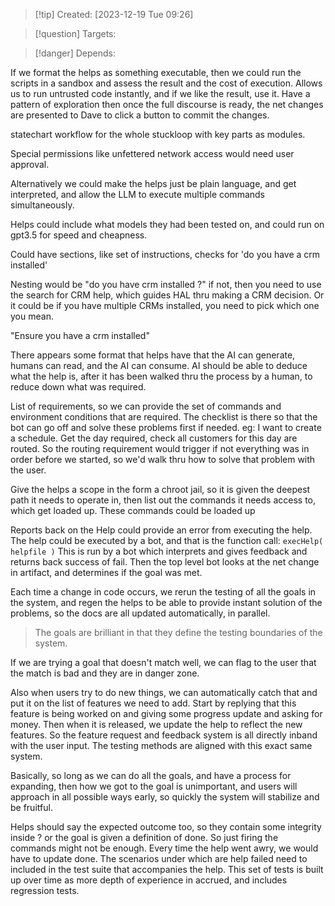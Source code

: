 
>[!tip] Created: [2023-12-19 Tue 09:26]

>[!question] Targets: 

>[!danger] Depends: 

If we format the helps as something executable, then we could run the scripts in a sandbox and assess the result and the cost of execution.  Allows us to run untrusted code instantly, and if we like the result, use it.  Have a pattern of exploration then once the full discourse is ready, the net changes are presented to Dave to click a button to commit the changes.

statechart workflow for the whole stuckloop with key parts as modules.

Special permissions like unfettered network access would need user approval.

Alternatively we could make the helps just be plain language, and get interpreted, and allow the LLM to execute multiple commands simultaneously.

Helps could include what models they had been tested on, and could run on gpt3.5 for speed and cheapness.

Could have sections, like set of instructions, checks for 'do you have a crm installed'

Nesting would be "do you have  crm installed ?" if not, then you need to use the search for CRM help, which guides HAL thru making a CRM decision.  Or it could be if you have multiple CRMs installed, you need to pick which one you mean.

"Ensure you have a crm installed"

There appears some format that helps have that the AI can generate, humans can read, and the AI can consume.  AI should be able to deduce what the help is, after it has been walked thru the process by a human, to reduce down what was required.

List of requirements, so we can provide the set of commands and environment conditions that are required.  The checklist is there so that the bot can go off and solve these problems first if needed.
eg: I want to create a schedule.  Get the day required, check all customers for this day are routed.
So the routing requirement would trigger if not everything was in order before we started, so we'd walk thru how to solve that problem with the user.

Give the helps a scope in the form a chroot jail, so it is given the deepest path it needs to operate in, then list out the commands it needs access to, which get loaded up.
These commands could be loaded up 

Reports back on the Help could provide an error from executing the help.
The help could be executed by a bot, and that is the function call: `execHelp( helpfile )` 
This is run by a bot which interprets and gives feedback and returns back success of fail.
Then the top level bot looks at the net change in artifact, and determines if the goal was met.

Each time a change in code occurs, we rerun the testing of all the goals in the system, and regen the helps to be able to provide instant solution of the problems, so the docs are all updated automatically, in parallel.

> The goals are brilliant in that they define the testing boundaries of the system.  

If we are trying a goal that doesn't match well, we can flag to the user that the match is bad and they are in danger zone.

Also when users try to do new things, we can automatically catch that and put it on the list of features we need to add.  Start by replying that this feature is being worked on and giving some progress update and asking for money.  Then when it is released, we update the help to reflect the new features.  So the feature request and feedback system is all directly inband with the user input.  The testing methods are aligned with this exact same system.

Basically, so long as we can do all the goals, and have a process for expanding, then how we got to the goal is unimportant, and users will approach in all possible ways early, so quickly the system will stabilize and be fruitful.

Helps should say the expected outcome too, so they contain some integrity inside ? or the goal is given a definition of done.  So just firing the commands might not be enough.  Every time the help went awry, we would have to update done.  The scenarios under which are help failed need to included in the test suite that accompanies the help.  This set of tests is built up over time as more depth of experience in accrued, and includes regression tests.